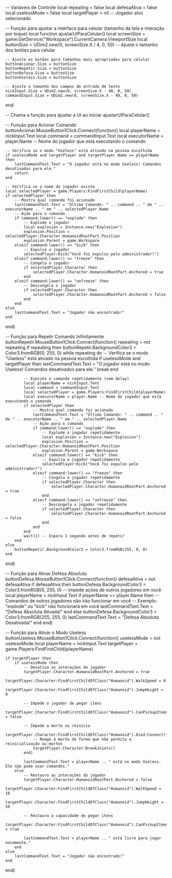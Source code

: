 -- Variáveis de Controle
local repeating = false
local defesaAtiva = false
local uselessMode = false
local targetPlayer = nil  -- Jogador alvo selecionado

-- Função para ajustar a interface para celular (tamanho da tela e interação por toque)
local function ajustarUIParaCelular()
    local screenSize = game:GetService("Workspace").CurrentCamera.ViewportSize
    local buttonSize = UDim2.new(0, screenSize.X / 4, 0, 50) -- Ajuste o tamanho dos botões para celular

    -- Ajuste os botões para tamanhos mais apropriados para celular
    buttonAcionar.Size = buttonSize
    buttonRepetir.Size = buttonSize
    buttonDefesa.Size = buttonSize
    buttonUseless.Size = buttonSize

    -- Ajuste o tamanho dos campos de entrada de texto
    nickInput.Size = UDim2.new(0, screenSize.X - 40, 0, 50)
    commandInput.Size = UDim2.new(0, screenSize.X - 40, 0, 50)
end

-- Chama a função para ajustar a UI ao iniciar
ajustarUIParaCelular()

-- Função para Acionar Comando
buttonAcionar.MouseButton1Click:Connect(function()
    local playerName = nickInput.Text
    local command = commandInput.Text
    local executorName = player.Name -- Nome do jogador que está executando o comando

    -- Verifica se o modo "Useless" está ativado na pessoa escolhida
    if uselessMode and targetPlayer and targetPlayer.Name == playerName then
        lastCommandText.Text = "O jogador está no modo Useless! Comandos desativados para ele."
        return
    end

    -- Verifica se o nome do jogador existe
    local selectedPlayer = game.Players:FindFirstChild(playerName)
    if selectedPlayer then
        -- Mostra qual comando foi acionado
        lastCommandText.Text = "Último Comando: " .. command .. " de " .. executorName .. " em " .. selectedPlayer.Name
        -- Ação para o comando
        if command:lower() == "explode" then
            -- Explode o jogador
            local explosion = Instance.new("Explosion")
            explosion.Position = selectedPlayer.Character.HumanoidRootPart.Position
            explosion.Parent = game.Workspace
        elseif command:lower() == "kick" then
            -- Expulsa o jogador
            selectedPlayer:Kick("Você foi expulso pelo administrador!")
        elseif command:lower() == "freeze" then
            -- Congela o jogador
            if selectedPlayer.Character then
                selectedPlayer.Character.HumanoidRootPart.Anchored = true
            end
        elseif command:lower() == "unfreeze" then
            -- Descongela o jogador
            if selectedPlayer.Character then
                selectedPlayer.Character.HumanoidRootPart.Anchored = false
            end
        end
    else
        lastCommandText.Text = "Jogador não encontrado!"
    end
end)

-- Função para Repetir Comando Infinitamente
buttonRepetir.MouseButton1Click:Connect(function()
    repeating = not repeating
    if repeating then
        buttonRepetir.BackgroundColor3 = Color3.fromRGB(0, 255, 0)
        while repeating do
            -- Verifica se o modo "Useless" está ativado na pessoa escolhida
            if uselessMode and targetPlayer then
                lastCommandText.Text = "O jogador está no modo Useless! Comandos desativados para ele."
                break
            end
            
            -- Execute o comando repetidamente (sem delay)
            local playerName = nickInput.Text
            local command = commandInput.Text
            local selectedPlayer = game.Players:FindFirstChild(playerName)
            local executorName = player.Name -- Nome do jogador que está executando o comando
            if selectedPlayer then
                -- Mostra qual comando foi acionado
                lastCommandText.Text = "Último Comando: " .. command .. " de " .. executorName .. " em " .. selectedPlayer.Name
                -- Ação para o comando
                if command:lower() == "explode" then
                    -- Explode o jogador repetidamente
                    local explosion = Instance.new("Explosion")
                    explosion.Position = selectedPlayer.Character.HumanoidRootPart.Position
                    explosion.Parent = game.Workspace
                elseif command:lower() == "kick" then
                    -- Expulsa o jogador repetidamente
                    selectedPlayer:Kick("Você foi expulso pelo administrador!")
                elseif command:lower() == "freeze" then
                    -- Congela o jogador repetidamente
                    if selectedPlayer.Character then
                        selectedPlayer.Character.HumanoidRootPart.Anchored = true
                    end
                elseif command:lower() == "unfreeze" then
                    -- Descongela o jogador repetidamente
                    if selectedPlayer.Character then
                        selectedPlayer.Character.HumanoidRootPart.Anchored = false
                    end
                end
            end
            wait(1) -- Espera 1 segundo antes de repetir
        end
    else
        buttonRepetir.BackgroundColor3 = Color3.fromRGB(255, 0, 0)
    end
end)

-- Função para Ativar Defesa Absoluta
buttonDefesa.MouseButton1Click:Connect(function()
    defesaAtiva = not defesaAtiva
    if defesaAtiva then
        buttonDefesa.BackgroundColor3 = Color3.fromRGB(0, 255, 0)
        -- Impede ações de outros jogadores em você
        local playerName = nickInput.Text
        if playerName == player.Name then
            -- Comandos de outros jogadores não irão funcionar em você
            -- Exemplo: "explode" ou "kick" não funcionará em você
            lastCommandText.Text = "Defesa Absoluta Ativada!"
        end
    else
        buttonDefesa.BackgroundColor3 = Color3.fromRGB(255, 255, 0)
        lastCommandText.Text = "Defesa Absoluta Desativada!"
    end
end)

-- Função para Ativar o Modo Useless
buttonUseless.MouseButton1Click:Connect(function()
    uselessMode = not uselessMode
    local playerName = nickInput.Text
    targetPlayer = game.Players:FindFirstChild(playerName)

    if targetPlayer then
        if uselessMode then
            -- Desativa as interações do jogador
            targetPlayer.Character.HumanoidRootPart.Anchored = true
            targetPlayer.Character:FindFirstChildOfClass("Humanoid").WalkSpeed = 0
            targetPlayer.Character:FindFirstChildOfClass("Humanoid").JumpHeight = 0

            -- Impede o jogador de pegar itens
            targetPlayer.Character:FindFirstChildOfClass("Humanoid").CanPickupItems = false

            -- Impede a morte ou reinício
            targetPlayer.Character:FindFirstChildOfClass("Humanoid").Died:Connect(function()
                -- Reage à morte de forma que não permita a reinicialização ou mortes
                targetPlayer.Character:BreakJoints()
            end)

            lastCommandText.Text = playerName .. " está no modo Useless. Ele não pode usar comandos."
        else
            -- Restaura as interações do jogador
            targetPlayer.Character.HumanoidRootPart.Anchored = false
            targetPlayer.Character:FindFirstChildOfClass("Humanoid").WalkSpeed = 16
            targetPlayer.Character:FindFirstChildOfClass("Humanoid").JumpHeight = 50

            -- Restaura a capacidade de pegar itens
            targetPlayer.Character:FindFirstChildOfClass("Humanoid").CanPickupItems = true

            lastCommandText.Text = playerName .. " está livre para jogar novamente."
        end
    else
        lastCommandText.Text = "Jogador não encontrado!"
    end
end)
